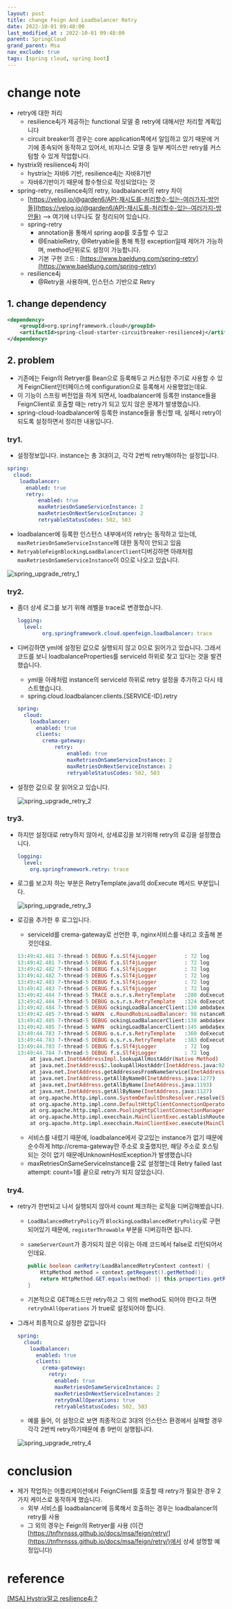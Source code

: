 ```yaml
---
layout: post
title: change Feign And Loadbalancer Retry
date: 2022-10-01 09:48:00
last_modified_at : 2022-10-01 09:48:00
parent: SpringCloud
grand_parent: Msa
nav_exclude: true
tags: [spring cloud, spring boot]
---
```


# change note

- retry에 대한 처리
    - resilience4j가 제공하는 functional 모델 중 retry에 대해서만 처리할 계획입니다
    - circuit breaker의 경우는 core application쪽에서 일임하고 있기 때문에 거기에 종속되어 동작하고 있어서, 비지니스 모델 중 일부 케이스만 retry를 커스텀할 수 있게 작업합니다.
- hystrix와 resilience4j 차이
    - hystrix는 자바6 기반, resilience4j는 자바8기반
    - 자바8기반이기 때문에 함수형으로 작성되었다는 것
- spring-retry, resilience4j의 retry, loadbalancer의 retry 차이
    - [https://velog.io/@garden6/API-재시도를-처리할수-있는-여러가지-방안들](https://velog.io/@garden6/API-재시도를-처리할수-있는-여러가지-방안들) —> 여기에 너무나도 잘 정리되어 있습니다.
    - spring-retry
        - annotation을 통해서 spring aop를 호출할 수 있고
        - @EnableRetry, @Retryable을 통해 특정 exception일때 제어가 가능하며, method단위로도 설정이 가능합니다.
        - 기본 구현 코드 : [https://www.baeldung.com/spring-retry](https://www.baeldung.com/spring-retry)
    - resilience4j
        - @Retry을 사용하며, 인스턴스 기반으로 Retry

## 1. change dependency

```xml
<dependency>
    <groupId>org.springframework.cloud</groupId>
    <artifactId>spring-cloud-starter-circuitbreaker-resilience4j</artifactId>
</dependency>
```

## 2. problem

- 기존에는 Feign의 Retryer를 Bean으로 등록해두고 커스텀한 주기로 사용할 수 있게 FeignClient인터페이스에 configuration으로 등록해서 사용했었는데요.
- 이 기능이 스프링 버전업을 하게 되면서, loadbalancer에 등록한 instance들을 FeignClient로 호출할 때는 retry가 되고 있지 않은 문제가 발생했습니다.
- spring-cloud-loadbalancer에 등록한 instance들을 통신할 때, 실패시 retry이 되도록 설정하면서 정리한 내용입니다.

### try1.

- 설정정보입니다. instance는 총 3대이고, 각각 2번씩 retry해야하는 설정입니다.

```yaml
spring:
  cloud:
    loadbalancer:
      enabled: true
      retry:
	      enabled: true
	      maxRetriesOnSameServiceInstance: 2
	      maxRetriesOnNextServiceInstance: 2
	      retryableStatusCodes: 502, 503
```

- loadbalancer에 등록한 인스턴스 내부에서의 retry는 동작하고 있는데,  `maxRetriesOnSameServiceInstance`에 대한 동작이 안되고 있음
- `RetryableFeignBlockingLoadBalancerClient`디버깅하면 아래처럼 `maxRetriesOnSameServiceInstance`이 0으로 나오고 있습니다.

![spring_upgrade_retry_1](../img/spring_upgrade_retry_1.png)

### try2.

- 좀더 상세 로그를 보기 위해 레벨을 trace로 변경했습니다.
    
    ```yaml
    logging:
      level:
    		org.springframework.cloud.openfeign.loadbalancer: trace
    ```
    
- 디버깅하면 yml에 설정된 값으로 실행되지 않고 0으로 읽어가고 있습니다. 그래서 코드를 보니 loadbalanceProperties를 serviceId 하위로 찾고 있다는 것을 발견했습니다.
    - yml을 아래처럼 instance의 serviceId 하위로 retry 설정을 추가하고 다시 테스트했습니다.
    - spring.cloud.loadbalancer.clients.[SERVICE-ID].retry
    
    ```yaml
    spring:
      cloud:
        loadbalancer:
          enabled: true
          clients:
            crema-gateway:
    	        retry:
    		        enabled: true
    		        maxRetriesOnSameServiceInstance: 2
    		        maxRetriesOnNextServiceInstance: 2
    		        retryableStatusCodes: 502, 503
    ```
    
- 설정한 값으로 잘 읽어오고 있습니다.
    
    ![spring_upgrade_retry_2](../img/spring_upgrade_retry_2.png)
    

### try3.

- 하지만 설정대로 retry하지 않아서, 상세로깅을 보기위해 retry의 로깅을 설정했습니다.
    
    ```yaml
    logging:
      level:
        org.springframework.retry: trace
    ```
    
- 로그를 보고자 하는 부분은 RetryTemplate.java의 doExecute 메서드 부분입니다.
    
    ![spring_upgrade_retry_3](../img/spring_upgrade_retry_3.png)
    
- 로깅을 추가한 후 로그입니다.
    - serviceId를 crema-gateway로 선언한 후, nginx서비스를 내리고 호출해 본 것인데요.
    
    ```prolog
    13:49:42.481 7-thread-5 DEBUG f.s.Slf4jLogger         : 72 log             [KakaoWriteClient#write] ---> POST http://crema-gateway/chat/write HTTP/1.1
    13:49:42.481 7-thread-5 DEBUG f.s.Slf4jLogger         : 72 log             [KakaoWriteClient#write] Accept: application/json
    13:49:42.482 7-thread-5 DEBUG f.s.Slf4jLogger         : 72 log             [KakaoWriteClient#write] Content-Length: 168
    13:49:42.482 7-thread-5 DEBUG f.s.Slf4jLogger         : 72 log             [KakaoWriteClient#write] Content-Type: applicati
    13:49:42.483 7-thread-5 DEBUG f.s.Slf4jLogger         : 72 log             [KakaoWriteClient#write] 
    13:49:42.483 7-thread-5 DEBUG f.s.Slf4jLogger         : 72 log             [KakaoWriteClient#write] ---> END HTTP (168-byte body)
    13:49:42.484 7-thread-5 TRACE o.s.r.s.RetryTemplate   :280 doExecute       RetryContext retrieved: [RetryContext: count=0, lastException=null, exhausted=false]
    13:49:42.484 7-thread-5 DEBUG o.s.r.s.RetryTemplate   :324 doExecute       Retry: count=0
    13:49:42.484 7-thread-5 DEBUG ockingLoadBalancerClient:130 ambda$execute$2 Service instance retrieved from LoadBalancedRetryContext: was null. Reattempting service instance selection
    13:49:42.485 7-thread-5 WARN  c.RoundRobinLoadBalancer: 98 nstanceResponse No servers available for service: crema-gateway
    13:49:42.485 7-thread-5 DEBUG ockingLoadBalancerClient:138 ambda$execute$2 Selected service instance: null
    13:49:42.485 7-thread-5 WARN  ockingLoadBalancerClient:145 ambda$execute$2 Service instance was not resolved, executing the original request
    13:49:44.783 7-thread-5 DEBUG o.s.r.s.RetryTemplate   :360 doExecute       Checking for rethrow: count=1
    13:49:44.783 7-thread-5 DEBUG o.s.r.s.RetryTemplate   :383 doExecute       Retry failed last attempt: count=1
    13:49:44.783 7-thread-5 DEBUG f.s.Slf4jLogger         : 72 log             [KakaoWriteClient#write] <--- ERROR UnknownHostException: crema-gateway (2299ms)
    13:49:44.784 7-thread-5 DEBUG f.s.Slf4jLogger         : 72 log             [KakaoWriteClient#write] java.net.UnknownHostException: crema-gateway
    	at java.net.Inet6AddressImpl.lookupAllHostAddr(Native Method)
    	at java.net.InetAddress$2.lookupAllHostAddr(InetAddress.java:929)
    	at java.net.InetAddress.getAddressesFromNameService(InetAddress.java:1324)
    	at java.net.InetAddress.getAllByName0(InetAddress.java:1277)
    	at java.net.InetAddress.getAllByName(InetAddress.java:1193)
    	at java.net.InetAddress.getAllByName(InetAddress.java:1127)
    	at org.apache.http.impl.conn.SystemDefaultDnsResolver.resolve(SystemDefaultDnsResolver.java:45)
    	at org.apache.http.impl.conn.DefaultHttpClientConnectionOperator.connect(DefaultHttpClientConnectionOperator.java:112)
    	at org.apache.http.impl.conn.PoolingHttpClientConnectionManager.connect(PoolingHttpClientConnectionManager.java:376)
    	at org.apache.http.impl.execchain.MainClientExec.establishRoute(MainClientExec.java:393)
    	at org.apache.http.impl.execchain.MainClientExec.execute(MainClientExec.java:236)
    ```
    
    - 서비스를 내렸기 때문에, loadbalance에서 갖고있는 instance가 없기 때문에 순수하게 http://crema-gateway란 주소로 호출했지만, 해당 주소로 호스팅 되는 것이 없기 때문에UnknownHostException가 발생했습니다
    - maxRetriesOnSameServiceInstance를 2로 설정했는데  Retry failed last attempt: count=1를 끝으로 retry가 되지 않았습니다.

### try4.

- retry가 한번되고 나서 실행되지 않아서 count 체크하는 로직을 디버깅해봤습니다.
    - `LoadBalancedRetryPolicy`가 `BlockingLoadBalancedRetryPolicy`로 구현되어있기 때문에, `registerThrowable` 부분을 디버깅하면 됩니다.
    - `sameServerCount`가 증가되지 않은 이유는 아래 코드에서 false로 리턴되어서인데요.
        
        ```java
        public boolean canRetry(LoadBalancedRetryContext context) {
            HttpMethod method = context.getRequest().getMethod();
            return HttpMethod.GET.equals(method) || this.properties.getRetry().isRetryOnAllOperations();
        }
        ```
        
    - 기본적으로 GET메소드만 retry하고 그 외의 method도 되어야 한다고 하면`retryOnAllOperations` 가 true로 설정되어야 합니다.
- 그래서 최종적으로 설정한 값입니다
    
    ```yaml
    spring:
      cloud:
        loadbalancer:
          enabled: true
          clients:
            crema-gateway:
              retry:
                enabled: true
                maxRetriesOnSameServiceInstance: 2
                maxRetriesOnNextServiceInstance: 2
                retryOnAllOperations: true
                retryableStatusCodes: 502, 503
    ```
    
    - 예를 들어, 이 설정으로 보면 최종적으로 3대의 인스턴스 환경에서 실패할 경우 각각 2번씩 retry하기때문에 총 9번이 실행됩니다.
    
    ![spring_upgrade_retry_4](../img/spring_upgrade_retry_4.png)
    

# conclusion

- 제가 작업하는 어플리케이션에서 FeignClient를 호출할 때 retry가 필요한 경우 2가지 케이스로 동작하게 했습니다.
    - 외부 서비스를 loadbalancer에 등록해서 호출하는 경우는 loadbalancer의 retry를 사용
    - 그 외의 경우는 Feign의 Retryer를 사용 (이건 [https://tnfhrnsss.github.io/docs/msa/feign/retry/](https://tnfhrnsss.github.io/docs/msa/feign/retry/)에서 상세 설명할 예정입니다)

# reference

[[MSA] Hystrix말고 resilience4j ?](https://sabarada.tistory.com/204)